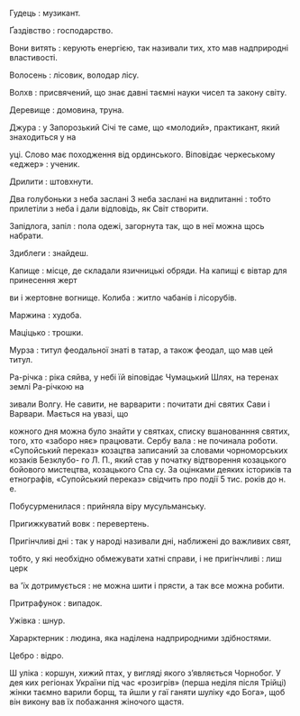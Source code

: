 Гудець
: музикант.

Ґаздівство
: господарство.

Вони витять
: керують енергією, так називали тих, хто мав надприродні властивості.

Волосень
: лісовик, володар лісу.

Волхв
: присвячений, що знає давні таємні науки чисел та закону світу.

Деревище
: домовина, труна.

Джура
: у Запорозький Січі те саме, що «молодий», практикант, який знаходиться у на­

уці. Слово має походження від ординського. Віповідає черкеському «еджер»
: ученик.

Дрилити
: штовхнути.

Два голубоньки з неба заслані
З неба заслані на видпитанні
: тобто прилетіли з неба і дали відповідь, як Світ створити.

Запідлога, запіл
: пола одежі, загорнута так, що в неї можна щось набрати.

Здиблеги
: знайдеш.

Капище
: місце, де складали язичницькі обряди. На капищі є вівтар для принесення жерт­

ви і жертовне вогнище.
Колиба
: житло чабанів і лісорубів.

Маржина
: худоба.

Маціцько
: трошки.

Мурза
: титул феодальної знаті в татар, а також феодал, що мав цей титул.

Ра-річка
: ріка сяйва, у небі їй віповідає Чумацький Шлях, на теренах землі Ра-річкою на­

зивали Волгу.
Не савити, не варварити
: почитати дні святих Сави і Варвари. Мається на увазі, що

кожного дня можна було знайти у святках, списку вшанованння святих, того, хто «заборо­
няє» працювати.
Сербу вала
: не починала роботи.
«Супойський переказ» козацтва записаний за словами чорноморських козаків Безклубо-
го Л. П., який став у початку відтворення козацького бойового мистецтва, козацького Спа­
су. За оцінками деяких істориків та етнографів, «Супойський переказ» свідчить про події
5 тис. років до н. е.

Побусурменилася
: прийняла віру мусульманську.

Пригижкуватий вовк
: перевертень.

Пригінчливі дні
: так у народі називали дні, наближені до важливих свят,

тобто, у які необхідно обмежувати хатні справи, і не пригінчливі
: лиш церк­

ва 'їх дотримується
: не можна шити і прясти, а так все можна робити.

Притрафунок
: випадок.

Ужівка
: шнур.

Харарктерник
: людина, яка наділена надприродними здібностями.

Цебро
: відро.

Ш уліка
: коршун, хижий птах, у вигляді якого з’являється Чорнобог. У дея­
ких регіонах України під час «розигрів» (перша неділя після Трійці) жінки
таємно варили борщ, та йшли у гаї ганяти шуліку «до Бога», щоб він викону­
вав їх побажання жіночого щастя.
